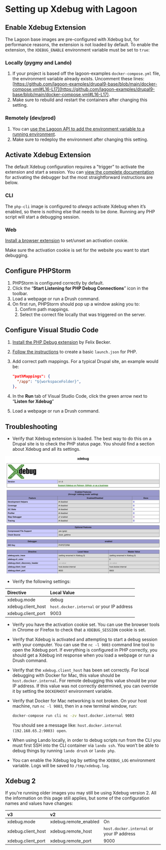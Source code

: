 # Setting up Xdebug with Lagoon

## Enable Xdebug Extension

The Lagoon base images are pre-configured with Xdebug but, for performance
reasons, the extension is not loaded by default. To enable the extension, the
`XDEBUG_ENABLE` environment variable must be set to `true`:

### Locally \(pygmy and Lando\)

1. If your project is based off the lagoon-examples `docker-compose.yml`
      file, the environment variable already exists. Uncomment these lines:
      [https://github.com/lagoon-examples/drupal9-base/blob/main/docker-compose.yml#L16-L17](https://github.com/lagoon-examples/drupal9-base/blob/main/docker-compose.yml#L16-L17).
2. Make sure to rebuild and restart the containers after changing this
      setting.

### Remotely \(dev/prod\)

1. You can
      [use the Lagoon API to add the environment variable to a running environment](../concepts-advanced/environment-variables.md#runtime-environment-variables-lagoon-api).
2. Make sure to redeploy the environment after changing this setting.

## Activate Xdebug Extension

The default Xdebug configuration requires a "trigger" to activate the extension
and start a session. You can
[view the complete documentation](https://xdebug.org/docs/step_debug#activate_debugger)
for activating the debugger but the most straightforward instructions are below.

### CLI

The `php-cli` image is configured to _always_ activate Xdebug when it’s enabled,
so there is nothing else that needs to be done. Running any PHP script will
start a debugging session.

### Web

[Install a browser extension](https://xdebug.org/docs/step_debug#browser-extensions)
to set/unset an activation cookie.

Make sure the activation cookie is set for the website you want to start
debugging.

## Configure PHPStorm

1. PHPStorm is configured correctly by default.
2. Click the “**Start Listening for PHP Debug Connections**” icon in the
   toolbar.
3. Load a webpage or run a Drush command.
4. On first run, PHPStorm should pop up a window asking you to:
   1. Confirm path mappings.
   2. Select the correct file locally that was triggered on the server.

## Configure Visual Studio Code

1. [Install the PHP Debug extension](https://marketplace.visualstudio.com/items?itemName=felixfbecker.php-debug)
   by Felix Becker.
2. [Follow the instructions](https://marketplace.visualstudio.com/items?itemName=felixfbecker.php-debug#vs-code-configuration)
   to create a basic `launch.json` for PHP.
3. Add correct path mappings. For a typical Drupal site, an example would be:

   ```json title="launch.json"
   "pathMappings": {
     "/app": "${workspaceFolder}",
   },
   ```

4. In the **Run** tab of Visual Studio Code, click the green arrow next to
   “**Listen for Xdebug**”
5. Load a webpage or run a Drush command.

## Troubleshooting

- Verify that Xdebug extension is loaded. The best way to do this on a Drupal
  site is to check the PHP status page. You should find a section about Xdebug
  and all its settings.

![phpinfo results](../images/phpinfo.png)

- Verify the following settings:

| Directive          | Local Value                               |
| :----------------- | :---------------------------------------- |
| xdebug.mode        | debug                                     |
| xdebug.client_host | `host.docker.internal` or your IP address |
| xdebug.client_port | 9003                                      |

- Verify you have the activation cookie set. You can use the browser tools in
  Chrome or Firefox to check that a `XDEBUG_SESSION` cookie is set.
- Verify that Xdebug is activated and attempting to start a debug session with
  your computer. You can use the `nc -l 9003` command line tool to open the
  Xdebug port. If everything is configured in PHP correctly, you should get a
  Xdebug init response when you load a webpage or run a Drush command.
- Verify that the `xdebug.client_host` has been set correctly. For local
  debugging with Docker for Mac, this value should be `host.docker.internal`.
  For remote debugging this value should be your IP address. If this value was
  not correctly determined, you can override it by setting the `DOCKERHOST`
  environment variable.
- Verify that Docker for Mac networking is not broken. On your host machine, run
  `nc -l 9003`, then in a new terminal window, run:

  ```bash title="Verify Docker for Mac networking"
  docker-compose run cli nc -zv host.docker.internal 9003
  ```

  You should see a message like:
  `host.docker.internal (192.168.65.2:9003) open`.

- When using Lando locally, in order to debug scripts run from the CLI you must
  first SSH into the CLI container via `lando ssh`. You won’t be able to debug
  things by running `lando drush` or `lando php`.
- You can enable the Xdebug log by setting the `XDEBUG_LOG` environment
  variable. Logs will be saved to `/tmp/xdebug.log`.

## Xdebug 2

If you're running older images you may still be using Xdebug version 2. All the
information on this page still applies, but some of the configuration names and
values have changes:

| v3                 | v2                    |                                           |
| :----------------- | :-------------------- | :---------------------------------------- |
| xdebug.mode        | xdebug.remote_enabled | On                                        |
| xdebug.client_host | xdebug.remote_host    | `host.docker.internal` or your IP address |
| xdebug.client_port | xdebug.remote_port    | 9000                                      |
